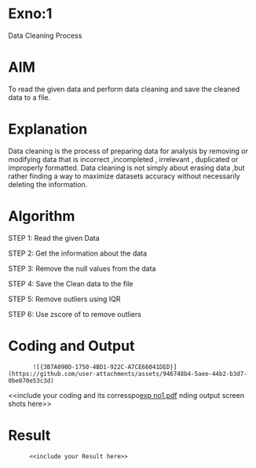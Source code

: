 # Exno:1
Data Cleaning Process

# AIM
To read the given data and perform data cleaning and save the cleaned data to a file.

# Explanation
Data cleaning is the process of preparing data for analysis by removing or modifying data that is incorrect ,incompleted , irrelevant , duplicated or improperly formatted. Data cleaning is not simply about erasing data ,but rather finding a way to maximize datasets accuracy without necessarily deleting the information.

# Algorithm
STEP 1: Read the given Data

STEP 2: Get the information about the data

STEP 3: Remove the null values from the data

STEP 4: Save the Clean data to the file

STEP 5: Remove outliers using IQR

STEP 6: Use zscore of to remove outliers

# Coding and Output
           ![{3B7A090D-1750-4BD1-922C-A7CE66041DED}](https://github.com/user-attachments/assets/946748b4-5aee-44b2-b3d7-0be070e53c3d)
 <<include your coding and its corresspo[exp no1.pdf](https://github.com/user-attachments/files/17359085/exp.no1.pdf)
nding output screen shots here>>
# Result

          <<include your Result here>>
